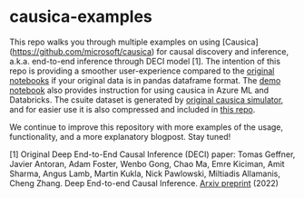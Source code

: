 # causica-examples
This repo walks you through multiple examples on using [Causica] (https://github.com/microsoft/causica) for causal discovery and inference, a.k.a. end-to-end inference through DECI model [1]. The intention of this repo is providing a smoother user-experience compared to the [original notebooks](https://github.com/microsoft/causica/tree/main/examples/DECI) if your original data is in pandas dataframe format. The [demo notebook](https://github.com/mry-tvk/causica-examples/blob/main/DECI%20demo%20-%20from_pandas%20.ipynb) also provides instruction for using causica in Azure ML and Databricks. The csuite dataset is generated by [original causica simulator](https://github.com/microsoft/causica/blob/main/causica/data_generation/csuite/simulate.py), and for easier use it is also compressed and included in [this repo](https://github.com/mry-tvk/causica-examples/blob/main/demo-data.zip).

We continue to improve this repository with more examples of the usage, functionality, and a more explanatory blogpost. Stay tuned!

[1] Original Deep End-to-End Causal Inference (DECI) paper: Tomas Geffner, Javier Antoran, Adam Foster, Wenbo Gong, Chao Ma, Emre Kiciman, Amit Sharma, Angus Lamb, Martin Kukla, Nick Pawlowski, Miltiadis Allamanis, Cheng Zhang. Deep End-to-end Causal Inference. [Arxiv preprint](https://arxiv.org/abs/2202.02195) (2022)
